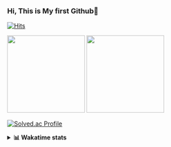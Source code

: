 ### Hi, This is My first Github👋
[![Hits](https://hits.seeyoufarm.com/api/count/incr/badge.svg?url=https%3A%2F%2Fgithub.com%2FJonghyun-Park1027&count_bg=%2379C83D&title_bg=%23555555&icon=&icon_color=%23E7E7E7&title=hits&edge_flat=false)](https://hits.seeyoufarm.com)
<br>


<p>
  <img height="180em" src="https://github-readme-stats-eight-rho-29.vercel.app/api?username=Jonghyun-Park1027&show_icons=true&include_all_commits=true&bg_color=30,e96443,904e95&title_color=fff&text_color=fff">
  <img height="180em" src="https://github-readme-stats-eight-rho-29.vercel.app/api/top-langs/?username=Jonghyun-Park1027&layout=compact&bg_color=30,e96443,904e95&title_color=fff&text_color=fff">


[![Solved.ac Profile](http://mazassumnida.wtf/api/v2/generate_badge?boj=ppjjhh1027)](https://solved.ac/ppjjhh1027/)

</p>
<details>
<summary><b>📊 Wakatime stats</b><br></summary>
<div>
<hr/>



<!--START_SECTION:waka-->
![Code Time](http://img.shields.io/badge/Code%20Time-694%20hrs%2039%20mins-blue)

![Profile Views](http://img.shields.io/badge/Profile%20Views-0-blue)

**🐱 My GitHub Data** 

> 📦 67.6 kB Used in GitHub's Storage 
 > 
> 🏆 136 Contributions in the Year 2023
 > 
> 🚫 Not Opted to Hire
 > 
> 📜 6 Public Repositories 
 > 
> 🔑 2 Private Repositories 
 > 
**I'm an Early 🐤** 

```text
🌞 Morning                44 commits          █████░░░░░░░░░░░░░░░░░░░░   21.05 % 
🌆 Daytime                121 commits         ██████████████░░░░░░░░░░░   57.89 % 
🌃 Evening                40 commits          █████░░░░░░░░░░░░░░░░░░░░   19.14 % 
🌙 Night                  4 commits           ░░░░░░░░░░░░░░░░░░░░░░░░░   01.91 % 
```
📅 **I'm Most Productive on Friday** 

```text
Monday                   36 commits          ████░░░░░░░░░░░░░░░░░░░░░   17.22 % 
Tuesday                  23 commits          ███░░░░░░░░░░░░░░░░░░░░░░   11.00 % 
Wednesday                10 commits          █░░░░░░░░░░░░░░░░░░░░░░░░   04.78 % 
Thursday                 20 commits          ██░░░░░░░░░░░░░░░░░░░░░░░   09.57 % 
Friday                   60 commits          ███████░░░░░░░░░░░░░░░░░░   28.71 % 
Saturday                 19 commits          ██░░░░░░░░░░░░░░░░░░░░░░░   09.09 % 
Sunday                   41 commits          █████░░░░░░░░░░░░░░░░░░░░   19.62 % 
```


📊 **This Week I Spent My Time On** 

```text
🕑︎ Time Zone: Asia/Seoul

💬 Programming Languages: 
Python                   14 hrs 13 mins      ████████████████████████░   97.33 % 
Markdown                 12 mins             ░░░░░░░░░░░░░░░░░░░░░░░░░   01.46 % 
Jupyter                  7 mins              ░░░░░░░░░░░░░░░░░░░░░░░░░   00.81 % 
JSON                     3 mins              ░░░░░░░░░░░░░░░░░░░░░░░░░   00.40 % 

🔥 Editors: 
VS Code                  14 hrs 29 mins      █████████████████████████   99.19 % 
PyCharm                  7 mins              ░░░░░░░░░░░░░░░░░░░░░░░░░   00.81 % 

🐱‍💻 Projects: 
연구실 코테연습                 8 hrs 41 mins       ███████████████░░░░░░░░░░   59.46 % 
Codingtest               5 hrs 48 mins       ██████████░░░░░░░░░░░░░░░   39.74 % 
전력수요 예측 논문               7 mins              ░░░░░░░░░░░░░░░░░░░░░░░░░   00.81 % 

💻 Operating System: 
Windows                  14 hrs 36 mins      █████████████████████████   100.00 % 
```

**I Mostly Code in Jupyter Notebook** 

```text
Jupyter Notebook         6 repos             █████████████████████░░░░   85.71 % 
C++                      1 repo              ████░░░░░░░░░░░░░░░░░░░░░   14.29 % 
```




 Last Updated on 24/12/2023 18:33:36 UTC
<!--END_SECTION:waka-->
</details>



